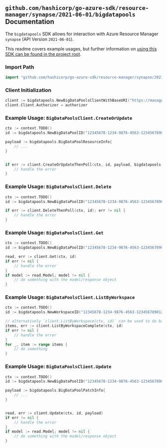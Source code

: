 
## `github.com/hashicorp/go-azure-sdk/resource-manager/synapse/2021-06-01/bigdatapools` Documentation

The `bigdatapools` SDK allows for interaction with Azure Resource Manager `synapse` (API Version `2021-06-01`).

This readme covers example usages, but further information on [using this SDK can be found in the project root](https://github.com/hashicorp/go-azure-sdk/tree/main/docs).

### Import Path

```go
import "github.com/hashicorp/go-azure-sdk/resource-manager/synapse/2021-06-01/bigdatapools"
```


### Client Initialization

```go
client := bigdatapools.NewBigDataPoolsClientWithBaseURI("https://management.azure.com")
client.Client.Authorizer = authorizer
```


### Example Usage: `BigDataPoolsClient.CreateOrUpdate`

```go
ctx := context.TODO()
id := bigdatapools.NewBigDataPoolID("12345678-1234-9876-4563-123456789012", "example-resource-group", "workspaceValue", "bigDataPoolValue")

payload := bigdatapools.BigDataPoolResourceInfo{
	// ...
}


if err := client.CreateOrUpdateThenPoll(ctx, id, payload, bigdatapools.DefaultCreateOrUpdateOperationOptions()); err != nil {
	// handle the error
}
```


### Example Usage: `BigDataPoolsClient.Delete`

```go
ctx := context.TODO()
id := bigdatapools.NewBigDataPoolID("12345678-1234-9876-4563-123456789012", "example-resource-group", "workspaceValue", "bigDataPoolValue")

if err := client.DeleteThenPoll(ctx, id); err != nil {
	// handle the error
}
```


### Example Usage: `BigDataPoolsClient.Get`

```go
ctx := context.TODO()
id := bigdatapools.NewBigDataPoolID("12345678-1234-9876-4563-123456789012", "example-resource-group", "workspaceValue", "bigDataPoolValue")

read, err := client.Get(ctx, id)
if err != nil {
	// handle the error
}
if model := read.Model; model != nil {
	// do something with the model/response object
}
```


### Example Usage: `BigDataPoolsClient.ListByWorkspace`

```go
ctx := context.TODO()
id := bigdatapools.NewWorkspaceID("12345678-1234-9876-4563-123456789012", "example-resource-group", "workspaceValue")

// alternatively `client.ListByWorkspace(ctx, id)` can be used to do batched pagination
items, err := client.ListByWorkspaceComplete(ctx, id)
if err != nil {
	// handle the error
}
for _, item := range items {
	// do something
}
```


### Example Usage: `BigDataPoolsClient.Update`

```go
ctx := context.TODO()
id := bigdatapools.NewBigDataPoolID("12345678-1234-9876-4563-123456789012", "example-resource-group", "workspaceValue", "bigDataPoolValue")

payload := bigdatapools.BigDataPoolPatchInfo{
	// ...
}


read, err := client.Update(ctx, id, payload)
if err != nil {
	// handle the error
}
if model := read.Model; model != nil {
	// do something with the model/response object
}
```
